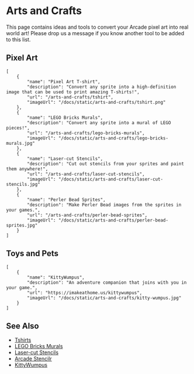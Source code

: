 # Arts and Crafts

This page contains ideas and tools to convert your Arcade pixel art
into real world art! Please drop us a message if you know another tool to be added to this list.

## Pixel Art

```codecard
[
    {
        "name": "Pixel Art T-shirt",
        "description": "Convert any sprite into a high-definition image that can be used to print amazing T-shirts!",
        "url": "/arts-and-crafts/tshirt",
        "imageUrl": "/docs/static/arts-and-crafts/tshirt.png"
    },
    {
        "name": "LEGO Bricks Murals",
        "description": "Convert any sprite into a mural of LEGO pieces!",
        "url": "/arts-and-crafts/lego-bricks-murals",
        "imageUrl": "/docs/static/arts-and-crafts/lego-bricks-murals.jpg"
    },
    {
        "name": "Laser-cut Stencils",
        "description": "Cut out stencils from your sprites and paint them anywhere!",
        "url": "/arts-and-crafts/laser-cut-stencils",
        "imageUrl": "/docs/static/arts-and-crafts/laser-cut-stencils.jpg"
    },
    {
        "name": "Perler Bead Sprites",
        "description": "Make Perler Bead images from the sprites in your games.",
        "url": "/arts-and-crafts/perler-bead-sprites",
        "imageUrl": "/docs/static/arts-and-crafts/perler-bead-sprites.jpg"
    }
]
```

## Toys and Pets

```codecard
[
    {
        "name": "KittyWumpus",
        "description": "An adventure companion that joins with you in your game.",
        "url": "https://imakeathome.us/kittywumpus",
        "imageUrl": "/docs/static/arts-and-crafts/kitty-wumpus.jpg"
    }
]
```

## See Also

* [Tshirts](/arts-and-crafts/tshirt.md)
* [LEGO Bricks Murals](/arts-and-crafts/lego-bricks-murals)
* [Laser-cut Stencils](/arts-and-crafts/laser-cut-stencils)
* [Arcade Stencilr](https://arcade-stencils.glitch.me/)
* [KittyWumpus](https://imakeathome.us/kittywumpus)
